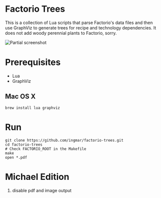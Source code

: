 # Factorio Trees

This is a collection of Lua scripts that parse Factorio's data files and then use GraphViz to generate trees for recipe and technology dependencies. It does not add woody perennial plants to Factorio, sorry.

![Partial screenshot](screenshot.png "Example")


# Prerequisites

* Lua
* GraphViz

## Mac OS X

    brew install lua graphviz

# Run

    git clone https://github.com/ingmar/factorio-trees.git
    cd factorio-trees
    # Check FACTORIO_ROOT in the Makefile
    make
    open *.pdf

#  Michael Edition

1.   disable pdf and image output
